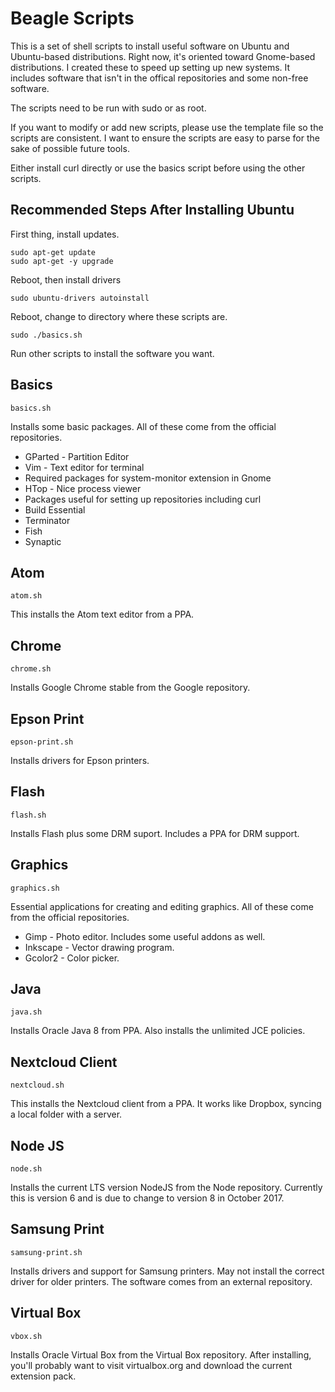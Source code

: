 Beagle Scripts
==============

This is a set of shell scripts to install useful software on Ubuntu and Ubuntu-based distributions. Right now, it's oriented toward Gnome-based distributions. I created these to speed up setting up new systems. It includes software that isn't in the offical repositories and some non-free software.

The scripts need to be run with sudo or as root.

If you want to modify or add new scripts, please use the template file so the scripts are consistent. I want to ensure the scripts are easy to parse for the sake of possible future tools.

Either install curl directly or use the basics script before using the other scripts.


Recommended Steps After Installing Ubuntu
-----------------------------------------
First thing, install updates.

    sudo apt-get update
    sudo apt-get -y upgrade

Reboot, then install drivers

    sudo ubuntu-drivers autoinstall

Reboot, change to directory where these scripts are.

    sudo ./basics.sh

Run other scripts to install the software you want.


Basics
------
    basics.sh

Installs some basic packages. All of these come from the official repositories.
* GParted  - Partition Editor
* Vim - Text editor for terminal
* Required packages for system-monitor extension in Gnome
* HTop - Nice process viewer
* Packages useful for setting up repositories including curl
* Build Essential
* Terminator
* Fish
* Synaptic


Atom
----
    atom.sh

This installs the Atom text editor from a PPA.


Chrome
------
    chrome.sh

Installs Google Chrome stable from the Google repository.

Epson Print
-----------
    epson-print.sh

Installs drivers for Epson printers.


Flash
-----
    flash.sh

Installs Flash plus some DRM suport. Includes a PPA for DRM support.


Graphics
--------
    graphics.sh

Essential applications for creating and editing graphics. All of these come from the official repositories.
* Gimp - Photo editor. Includes some useful addons as well.
* Inkscape - Vector drawing program.
* Gcolor2 - Color picker.


Java
----
    java.sh

Installs Oracle Java 8 from PPA. Also installs the unlimited JCE policies.


Nextcloud Client
----------------
    nextcloud.sh

This installs the Nextcloud client from a PPA. It works like Dropbox, syncing a local folder with a server.


Node JS
-------
    node.sh

Installs the current LTS version NodeJS from the Node repository. Currently this is version 6 and is due to change to version 8 in October 2017.


Samsung Print
-------------
    samsung-print.sh

Installs drivers and support for Samsung printers. May not install the correct driver for older printers. The software comes from an external repository.

Virtual Box
-----------
    vbox.sh

Installs Oracle Virtual Box from the Virtual Box repository. After installing, you'll probably want to visit virtualbox.org and download the current extension pack.
